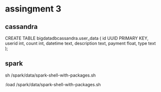 # assingment 3

## cassandra

CREATE TABLE bigdatadbcassandra.user_data (
    id UUID PRIMARY KEY,
    userid int,
    count int,
    datetime text,
    description text,
    payment float,
    type text
);


## spark

sh /spark/data/spark-shell-with-packages.sh

:load /spark/data/spark-shell-with-packages.sh

